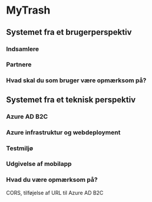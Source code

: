 # MyTrash

## Systemet fra et brugerperspektiv

### Indsamlere

### Partnere

### Hvad skal du som bruger være opmærksom på?

## Systemet fra et teknisk perspektiv

### Azure AD B2C

### Azure infrastruktur og webdeployment

### Testmiljø

### Udgivelse af mobilapp

### Hvad du være opmærksom på?

CORS, tilføjelse af URL til Azure AD B2C
